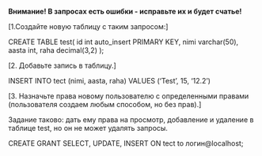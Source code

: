 **Внимание! В запросах есть ошибки - исправьте их и будет счатье!**

[1.Создайте новую таблицу  с таким запросом:]

CREATE TABLE test(
id int auto_insert PRIMARY KEY,
nimi varchar(50),
aasta int,
raha decimal(3,2)
);



[2. Добавьте запись в таблицу.]

INSERT INTO tect (nimi, aasta, raha)
VALUES (‘Test’, 15, ‘12.2’)



[3. Назначьте права новому пользователю с определенными правами (пользователя создаем любым способом, но без прав).]

Задание таково: дать ему права на просмотр, добавление и удаление в таблице test, но он не может удалять запросы.

CREATE GRANT SELECT, UPDATE, INSERT ON tect to логин@localhost;




